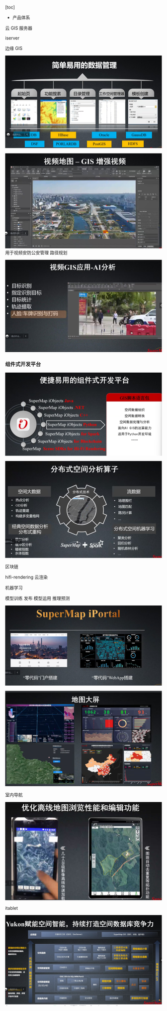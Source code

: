 [toc]

- 产品体系

云 GIS 服务器

iserver

边缘 GIS

![1686210614993](image/index/1686210614993.png)

![1686210871367](image/index/1686210871367.png)
用于视频安防公安管理
路径规划

![1686210930798](image/index/1686210930798.png)

### 组件式开发平台

![1686210968704](image/index/1686210968704.png)

![1686211001473](image/index/1686211001473.png)

区块链

hifi-rendering
云渲染

机器学习

模型训练
发布
模型运用
推理预测

![1686211305530](image/index/1686211305530.png)

![1686211420738](image/index/1686211420738.png)

室内导航

![1686211668362](image/index/1686211668362.png)

itablet

![1686211762259](image/index/1686211762259.png)
